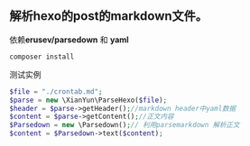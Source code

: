 ## 解析hexo的post的markdown文件。

依赖**erusev/parsedown** 和 **yaml**

```shell
composer install
```

测试实例

```php
$file = "./crontab.md";
$parse = new \XianYun\ParseHexo($file);
$header = $parse->getHeader();//markdown header中yaml数据
$content = $parse->getContent();//正文内容
$Parsedown = new \Parsedown();// 利用parsemarkdown 解析正文
$content = $Parsedown->text($content);
```



